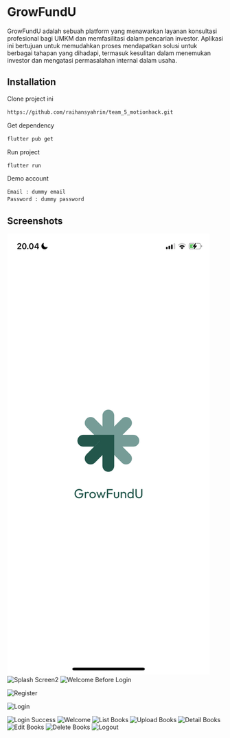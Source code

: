 # GrowFundU

GrowFundU adalah sebuah platform yang menawarkan layanan konsultasi profesional bagi UMKM dan memfasilitasi dalam pencarian investor. Aplikasi ini bertujuan untuk memudahkan proses mendapatkan solusi untuk berbagai tahapan yang dihadapi, termasuk kesulitan dalam menemukan investor dan mengatasi permasalahan internal dalam usaha.

## Installation

Clone project ini

```bash
https://github.com/raihansyahrin/team_5_motionhack.git
```

Get dependency

```bash
flutter pub get
```

Run project

```bash
flutter run
```

Demo account

```bash
Email : dummy email
Password : dummy password
```

## Screenshots

![Splash Screen](./screenshot/splash_screen.PNG)
![Splash Screen2](./screenshot/splash_screen2.jpeg)
![Welcome Before Login](./screenshot/welcome_before_login.jpeg)

![Register](./screenshot/register.jpeg)

![Login](./screenshot/login.jpeg)

![Login Success](./screenshot/login_success.jpeg)
![Welcome](./screenshot/welcome.jpeg)
![List Books](./screenshot/list_books.jpeg)
![Upload Books](./screenshot/upload_books.jpeg)
![Detail Books](./screenshot/detail_books.jpeg)
![Edit Books](./screenshot/edit_data.jpeg)
![Delete Books](./screenshot/delete_books.jpeg)
![Logout](./screenshot/logout.jpeg)
